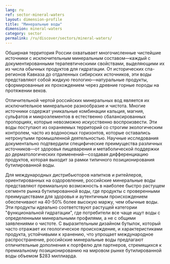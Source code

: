 ```yaml
---
lang: ru
ref: sector-mineral-waters
layout: dimension-profile
title: "Минеральные воды"
dimension: mineral-waters
category: sector
permalink: /ru/discover/sectors/mineral-waters/
---
```


Обширная территория России охватывает многочисленные чистейшие источники с исключительным минеральным составом—каждый с документированными терапевтическими свойствами, выделяющими их из числа обычных продуктов для гидратации. От исторических спа-регионов Кавказа до отдаленных сибирских источников, эти воды представляют собой жидкую геологию—натуральные продукты, сформированные их прохождением через древние горные породы на протяжении веков.

Отличительной чертой российских минеральных вод является их исключительное минеральное разнообразие и чистота. Многие источники содержат уникальные комбинации кальция, магния, сульфатов и микроэлементов в естественно сбалансированных пропорциях, которые невозможно искусственно воспроизвести. Эти воды поступают из охраняемых территорий со строгим экологическим контролем, часто из водоносных горизонтов, которые оставались нетронутыми промышленной деятельностью. Научные исследования документально подтвердили специфические преимущества различных источников—от здоровья пищеварения и метаболической поддержки до дерматологических применений—создавая дифференциацию продуктов, которая выходит за рамки типичного позиционирования бутилированной воды.

Для международных дистрибьюторов напитков и ритейлеров, ориентированных на оздоровление, российские минеральные воды представляют премиальную возможность в наиболее быстро растущем сегменте рынка бутилированной воды, где продукты с проверенными преимуществами для здоровья и аутентичным происхождением обеспечивают на 40-50% более высокую маржу, чем обычные воды. Эти продукты идеально соответствуют растущей категории "функциональной гидратации", где потребители все чаще ищут воды с определенными минеральными профилями, а не с общими заявлениями о чистоте. С выразительным дизайном бутылок, который часто отражает их геологическое происхождение, и характеристиками продукта, устойчивыми к хранению, что упрощает международное распространение, российские минеральные воды предлагают отличительные дополнения к портфелю для партнеров, стремящихся к премиальному позиционированию на мировом рынке бутилированной воды объемом $283 миллиарда.
